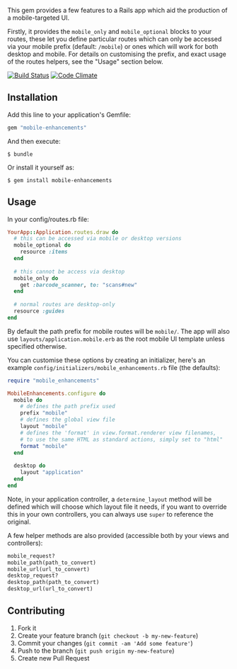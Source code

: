 This gem provides a few features to a Rails app which aid the production of a mobile-targeted UI.

Firstly, it provides the `mobile_only` and `mobile_optional` blocks to your routes, these let you define particular routes which can only be accessed via your mobile prefix (default: `/mobile`) or ones which will work for both desktop and mobile. For details on customising the prefix, and exact usage of the routes helpers, see the "Usage" section below.

[![Build Status][2]][1] [![Code Climate][3]][4]

  [1]: http://travis-ci.org/ryantownsend/mobile-enhancements
  [2]: https://secure.travis-ci.org/ryantownsend/mobile-enhancements.png?branch=master
  [3]: https://codeclimate.com/badge.png
  [4]: https://codeclimate.com/github/ryantownsend/mobile-enhancements

## Installation

Add this line to your application's Gemfile:

```ruby
gem "mobile-enhancements"
```

And then execute:

    $ bundle

Or install it yourself as:

    $ gem install mobile-enhancements

## Usage

In your config/routes.rb file:

```ruby
YourApp::Application.routes.draw do
  # this can be accessed via mobile or desktop versions
  mobile_optional do
    resource :items
  end
  
  # this cannot be access via desktop
  mobile_only do
    get :barcode_scanner, to: "scans#new"
  end
  
  # normal routes are desktop-only
  resource :guides
end
```

By default the path prefix for mobile routes will be `mobile/`. The app will also use `layouts/application.mobile.erb` as the root mobile UI template unless specified otherwise.

You can customise these options by creating an initializer, here's an example `config/initializers/mobile_enhancements.rb` file (the defaults):

```ruby
require "mobile_enhancements"

MobileEnhancements.configure do
  mobile do
    # defines the path prefix used
    prefix "mobile"
    # defines the global view file
    layout "mobile"
    # defines the 'format' in view.format.renderer view filenames,
    # to use the same HTML as standard actions, simply set to "html"
    format "mobile"
  end
  
  desktop do
    layout "application"
  end
end
```

Note, in your application controller, a `determine_layout` method will be defined which will choose which layout file it needs, if you want to override this in your own controllers, you can always use `super` to reference the original.

A few helper methods are also provided (accessible both by your views and controllers):

```ruby
mobile_request?
mobile_path(path_to_convert)
mobile_url(url_to_convert)
desktop_request?
desktop_path(path_to_convert)
desktop_url(url_to_convert)
```

## Contributing

1. Fork it
2. Create your feature branch (`git checkout -b my-new-feature`)
3. Commit your changes (`git commit -am 'Add some feature'`)
4. Push to the branch (`git push origin my-new-feature`)
5. Create new Pull Request
